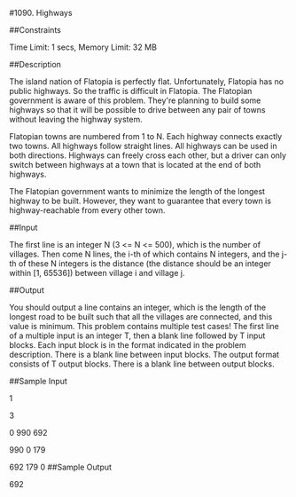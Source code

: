 #1090. Highways

##Constraints

Time Limit: 1 secs, Memory Limit: 32 MB

##Description

The island nation of Flatopia is perfectly flat. Unfortunately, Flatopia has no public highways. So the traffic is difficult in Flatopia. The Flatopian government is aware of this problem. They're planning to build some highways so that it will be possible to drive between any pair of towns without leaving the highway system. 

Flatopian towns are numbered from 1 to N. Each highway connects exactly two towns. All highways follow straight lines. All highways can be used in both directions. Highways can freely cross each other, but a driver can only switch between highways at a town that is located at the end of both highways. 

The Flatopian government wants to minimize the length of the longest highway to be built. However, they want to guarantee that every town is highway-reachable from every other town.

##Input

The first line is an integer N (3 <= N <= 500), which is the number of villages. Then come N lines, the i-th of which contains N integers, and the j-th of these N integers is the distance (the distance should be an integer within [1, 65536]) between village i and village j. 

##Output

You should output a line contains an integer, which is the length of the longest road to be built such that all the villages are connected, and this value is minimum.
This problem contains multiple test cases!
The first line of a multiple input is an integer T, then a blank line followed by T input blocks. Each input block is in the format indicated in the problem description. There is a blank line between input blocks.
The output format consists of T output blocks. There is a blank line between output blocks.

##Sample Input

1

3

0 990 692

990 0 179

692 179 0
##Sample Output

692